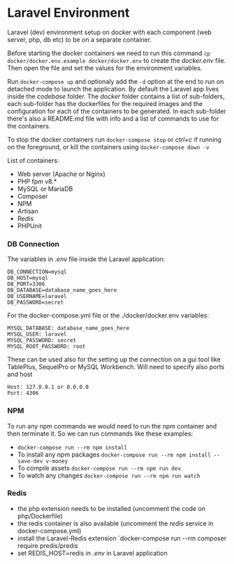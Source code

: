 # Laravel Environment

Laravel (dev) environment setup on docker with each component (web server, php, db etc) to be on a separate container.


Before starting the docker containers we need to run this command `cp docker/docker.env.example docker/docker.env` to create the *docker.env* file. Then open the file
and set the values for the environment variables.

Run `docker-compose up` and optionaly add the `-d` option at the end to run on detached mode to launch the application. By default 
the Laravel app lives inside the *codebase* folder. The *docker* folder contains a list of sub-folders, each sub-folder has the dockerfiles for the required images and the configuration for each of the containers to be generated. In each sub-folder there's also a README.md file with info and a list of commands to use for the containers.

 To stop the docker containers run `docker-compose stop` or *ctrl+c* if running on the foreground, or kill the containers using `docker-compose down -v`

List of containers:
- Web server (Apache or Nginx)
- PHP fpm v8.* 
- MySQL or MariaDB
- Composer
- NPM
- Artisan
- Redis
- PHPUnit

### DB Connection

The variables in *.env* file inside the Laravel application:
```
DB_CONNECTION=mysql
DB_HOST=mysql
DB_PORT=3306
DB_DATABASE=database_name_goes_here
DB_USERNAME=laravel
DB_PASSWORD=secret
```

For the docker-compose.yml file or the ./docker/docker.env variables:
```
MYSQL_DATABASE: database_name_goes_here
MYSQL_USER: laravel
MYSQL_PASSWORD: secret
MYSQL_ROOT_PASSWORD: root
```

These can be used also for the setting up the connection on a gui tool like TablePlus, SequelPro or MySQL Workbench. Will need to specify also ports and host
```
Host: 127.0.0.1 or 0.0.0.0
Port: 4306
```


### NPM

To run any npm commands we would need to run the npm container and then terminate it. So we can run commands like these examples:
- `docker-compose run --rm npm install`
- To install any npm packages `docker-compose run --rm npm install --save-dev v-money`
- To compile assets `docker-compose run --rm npm run dev`
- To watch any changes `docker-compose run --rm npm run watch`


### Redis
- the php extension needs to be installed (uncomment the code on php/Dockerfile)
- the redis container is also available (uncomment the *redis* service in docker-compose.yml)
- install the Laravel-Redis extension `docker-compose run --rm composer require predis/predis
- set REDIS_HOST=redis in *.env* in Laravel application